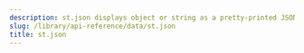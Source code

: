 ```yaml
---
description: st.json displays object or string as a pretty-printed JSON string.
slug: /library/api-reference/data/st.json
title: st.json
---
```


<Autofunction function="streamlit.json" />